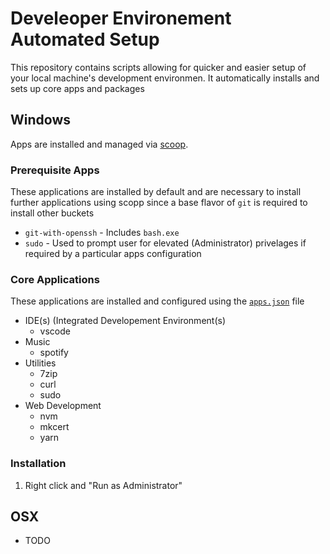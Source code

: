 # Develeoper Environement Automated Setup

This repository contains scripts allowing for quicker and easier setup of your local machine's development environmen. It automatically installs and sets up core apps and packages

## Windows

Apps are installed and managed via [scoop](https://scoop.sh).

### Prerequisite Apps

These applications are installed by default and are necessary to install further applications using scopp since a base flavor of `git` is required to install other buckets

- `git-with-openssh` - Includes `bash.exe`
- `sudo` - Used to prompt user for elevated (Administrator) privelages if required by a particular apps configuration

### Core Applications

These applications are installed and configured using the [`apps.json`](windows/apps.json) file

- IDE(s) (Integrated Developement Environment(s)
  - vscode
- Music
  - spotify
- Utilities
  - 7zip
  - curl
  - sudo
- Web Development
  - nvm
  - mkcert
  - yarn

### Installation

1. Right click and "Run as Administrator"

## OSX

- TODO
